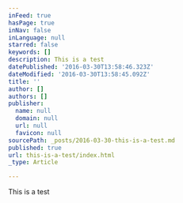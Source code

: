 ```yaml
---
inFeed: true
hasPage: true
inNav: false
inLanguage: null
starred: false
keywords: []
description: This is a test
datePublished: '2016-03-30T13:58:46.323Z'
dateModified: '2016-03-30T13:58:45.092Z'
title: ''
author: []
authors: []
publisher:
  name: null
  domain: null
  url: null
  favicon: null
sourcePath: _posts/2016-03-30-this-is-a-test.md
published: true
url: this-is-a-test/index.html
_type: Article

---
```

This is a test